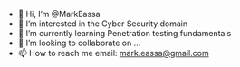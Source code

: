 - 👋 Hi, I’m @MarkEassa
- 👀 I’m interested in the Cyber Security domain
- 🌱 I’m currently learning Penetration testing fundamentals
- 💞️ I’m looking to collaborate on ...
- 📫 How to reach me email: mark.eassa@gmail.com
